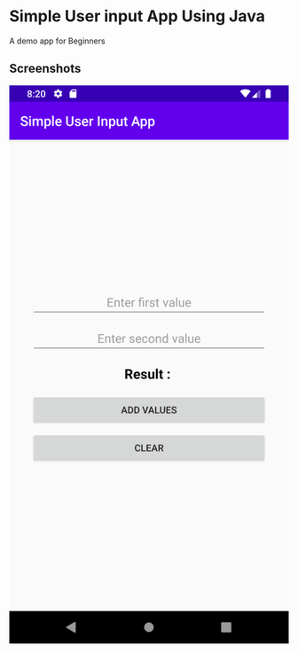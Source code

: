 # Simple User input App Using Java

A demo app for Beginners

## Screenshots

![Screenshot 1](screenshots/screen_1.png)

